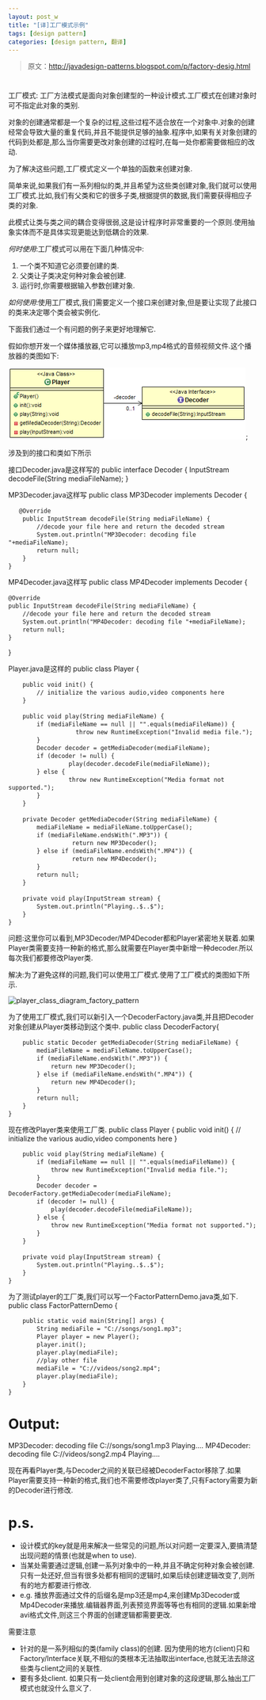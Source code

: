 ```yaml
---
layout: post_w
title: "[译]工厂模式示例"
tags: [design pattern] 
categories: [design pattern, 翻译]
---
```


>原文：<http://javadesign-patterns.blogspot.com/p/factory-desig.html> 

# 
工厂模式: 工厂方法模式是面向对象创建型的一种设计模式.工厂模式在创建对象时可不指定此对象的类别.

对象的创建通常都是一个复杂的过程,这些过程不适合放在一个对象中.对象的创建经常会导致大量的重复代码,并且不能提供足够的抽象.程序中,如果有关对象创建的代码到处都是,那么当你需要更改对象创建的过程时,在每一处你都需要做相应的改动.

为了解决这些问题,工厂模式定义一个单独的函数来创建对象.

简单来说,如果我们有一系列相似的类,并且希望为这些类创建对象,我们就可以使用工厂模式.比如,我们有父类和它的很多子类,根据提供的数据,我们需要获得相应子类的对象.

此模式让类与类之间的耦合变得很弱,这是设计程序时非常重要的一个原则.使用抽象实体而不是具体实现更能达到低耦合的效果.

*何时使用*:工厂模式可以用在下面几种情况中:
1. 一个类不知道它必须要创建的类.
2. 父类让子类决定何种对象会被创建.
3. 运行时,你需要根据输入参数创建对象.

*如何使用*:使用工厂模式,我们需要定义一个接口来创建对象,但是要让实现了此接口的类来决定哪个类会被实例化.

下面我们通过一个有问题的例子来更好地理解它.

假如你想开发一个媒体播放器,它可以播放mp3,mp4格式的音频视频文件.这个播放器的类图如下:

![playerClassDiagram](../res/player_class_diagram_without_factory.png);

涉及到的接口和类如下所示

接口Decoder.java是这样写的
	public interface Decoder {
		InputStream decodeFile(String mediaFileName);
	}

MP3Decoder.java这样写
	public class MP3Decoder implements Decoder {

	   @Override
	    public InputStream decodeFile(String mediaFileName) {
			//decode your file here and return the decoded stream
			System.out.println("MP3Decoder: decoding file "+mediaFileName);
			return null;
	    }
	}

MP4Decoder.java这样写
public class MP4Decoder implements Decoder {

	@Override
	public InputStream decodeFile(String mediaFileName) {
		//decode your file here and return the decoded stream
		System.out.println("MP4Decoder: decoding file "+mediaFileName);
		return null;
	}
}

Player.java是这样的
	public class Player {

		public void init() {
			// initialize the various audio,video components here
		}

		public void play(String mediaFileName) {
	        if (mediaFileName == null || "".equals(mediaFileName)) {
	                   throw new RuntimeException("Invalid media file.");
	        }
	        Decoder decoder = getMediaDecoder(mediaFileName);
	        if (decoder != null) {
	                 play(decoder.decodeFile(mediaFileName));
	        } else {
	                 throw new RuntimeException("Media format not supported.");
	        }
		}

		private Decoder getMediaDecoder(String mediaFileName) {
			mediaFileName = mediaFileName.toUpperCase();
			if (mediaFileName.endsWith(".MP3")) {
			          return new MP3Decoder();
			} else if (mediaFileName.endsWith(".MP4")) {
			          return new MP4Decoder();
			}
			return null;
		}

		private void play(InputStream stream) {
			System.out.println("Playing..$..$");
		}
	}

问题:这里你可以看到,MP3Decoder/MP4Decoder都和Player紧密地关联着.如果Player类需要支持一种新的格式,那么就需要在Player类中新增一种decoder.所以每次我们都要修改Player类.

解决:为了避免这样的问题,我们可以使用工厂模式.使用了工厂模式的类图如下所示.

![player_class_diagram_factory_pattern](player_class_diagram_factory_pattern.png)

为了使用工厂模式,我们可以新引入一个DecoderFactory.java类,并且把Decoder对象创建从Player类移动到这个类中.
	public class DecoderFactory{

		public static Decoder getMediaDecoder(String mediaFileName) {
			mediaFileName = mediaFileName.toUpperCase();
			if (mediaFileName.endsWith(".MP3")) {
				return new MP3Decoder();
			} else if (mediaFileName.endsWith(".MP4")) {
				return new MP4Decoder();
			}
			return null;
		}
	}

现在修改Player类来使用工厂类.
	public class Player {
		public void init() {
		       // initialize the various audio,video components here
		}

		public void play(String mediaFileName) {
			if (mediaFileName == null || "".equals(mediaFileName)) {
		        throw new RuntimeException("Invalid media file.");
			}
			Decoder decoder = DecoderFactory.getMediaDecoder(mediaFileName);
			if (decoder != null) {
				play(decoder.decodeFile(mediaFileName));
			} else {
				throw new RuntimeException("Media format not supported.");
			}
		}

		private void play(InputStream stream) {
			System.out.println("Playing..$..$");
		}
	}

为了测试player的工厂类,我们可以写一个FactorPatternDemo.java类,如下.
	public class FactorPatternDemo {

		public static void main(String[] args) {
			String mediaFile = "C://songs/song1.mp3";
			Player player = new Player();
			player.init();
			player.play(mediaFile);
			//play other file
			mediaFile = "C://videos/song2.mp4";
			player.play(mediaFile);
		}
	}

# Output:
MP3Decoder: decoding file C://songs/song1.mp3
Playing..$..$
MP4Decoder: decoding file C://videos/song2.mp4
Playing..$..$

现在再看Player类,与Decoder之间的关联已经被DecoderFactor移除了.如果Player需要支持一种新的格式,我们也不需要修改player类了,只有Factory需要为新的Decoder进行修改.


# p.s.

- 设计模式的key就是用来解决一些常见的问题,所以对问题一定要深入,要搞清楚出现问题的情景(也就是when to use).
- 当某处需要通过逻辑,创建一系列对象中的一种,并且不确定何种对象会被创建.只有一处还好,但当有很多处都有相同的逻辑时,如果后续创建逻辑改变了,则所有的地方都要进行修改.
- e.g. 播放界面通过文件的后缀名是mp3还是mp4,来创建Mp3Decoder或Mp4Decoder来播放.编辑器界面,列表预览界面等等也有相同的逻辑.如果新增avi格式文件,则这三个界面的创建逻辑都需要更改.

需要注意
- 针对的是一系列相似的类(family class)的创建.
  因为使用的地方(client)只和Factory/Interface关联,不相似的类根本无法抽取出interface,也就无法去除这些类与client之间的关联性.
- 要有多处client.
  如果只有一处client会用到创建对象的这段逻辑,那么抽出工厂模式也就没什么意义了.